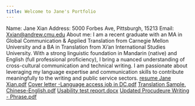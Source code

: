 ```yaml
---
title: Welcome to Jane's Portfolio
---
```


Name: Jane Xian
Address: 5000 Forbes Ave, Pittsburgh, 15213
Email: Xxian@andrew.cmu.edu
About me: I am a recent graduate with an MA in Global Communication & Applied Translation from Carnegie Mellon University and a BA in Translation from Xi’an International Studies University. With a strong linguistic foundation in Mandarin (native) and English (full professional proficiency), I bring a nuanced understanding of cross-cultural communication and technical writing. I am passionate about leveraging my language expertise and communication skills to contribute meaningfully to the writing and public service sectors.
[resume Jane Xian.pdf](https://github.com/user-attachments/files/17987464/resume.Jane.Xian.pdf)
[Cover letter -Language access job in DC.pdf](https://github.com/user-attachments/files/17987466/Cover.letter.-Language.access.job.in.DC.pdf)
[Translation Sample, Chinese-English.pdf](https://github.com/user-attachments/files/17987470/Translation.Sample.Chinese-English.pdf)
[Usability test report.docx](https://github.com/user-attachments/files/17987486/Usability.test.report.docx)
[Updated Procudeure Writing - Phrase.pdf](https://github.com/user-attachments/files/17987487/Updated.Procudeure.Writing.-.Phrase.pdf)


